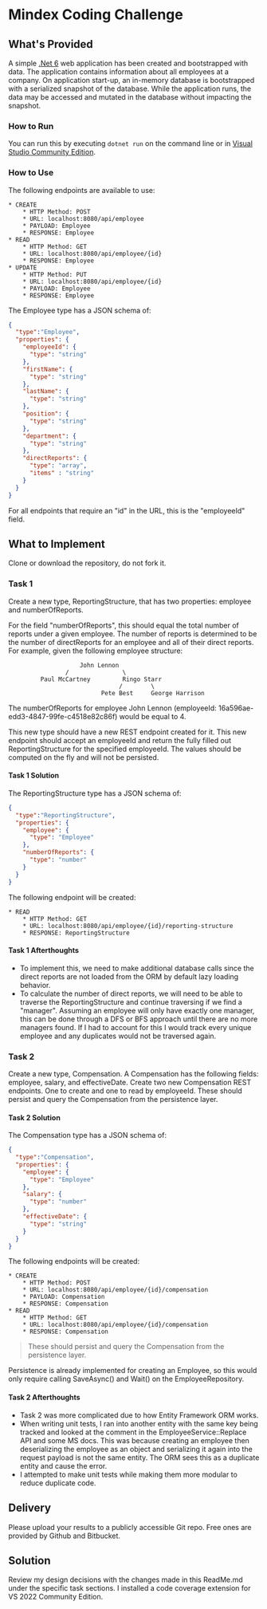 # Mindex Coding Challenge
## What's Provided
A simple [.Net 6](https://dotnet.microsoft.com/en-us/download/dotnet/6.0) web application has been created and bootstrapped
with data. The application contains information about all employees at a company. On application start-up, an in-memory
database is bootstrapped with a serialized snapshot of the database. While the application runs, the data may be
accessed and mutated in the database without impacting the snapshot.

### How to Run
You can run this by executing `dotnet run` on the command line or in [Visual Studio Community Edition](https://www.visualstudio.com/downloads/).

### How to Use
The following endpoints are available to use:
```
* CREATE
    * HTTP Method: POST
    * URL: localhost:8080/api/employee
    * PAYLOAD: Employee
    * RESPONSE: Employee
* READ
    * HTTP Method: GET
    * URL: localhost:8080/api/employee/{id}
    * RESPONSE: Employee
* UPDATE
    * HTTP Method: PUT
    * URL: localhost:8080/api/employee/{id}
    * PAYLOAD: Employee
    * RESPONSE: Employee
```
The Employee type has a JSON schema of:
```json
{
  "type":"Employee",
  "properties": {
    "employeeId": {
      "type": "string"
    },
    "firstName": {
      "type": "string"
    },
    "lastName": {
      "type": "string"
    },
    "position": {
      "type": "string"
    },
    "department": {
      "type": "string"
    },
    "directReports": {
      "type": "array",
      "items" : "string"
    }
  }
}
```
For all endpoints that require an "id" in the URL, this is the "employeeId" field.

## What to Implement
Clone or download the repository, do not fork it.

### Task 1
Create a new type, ReportingStructure, that has two properties: employee and numberOfReports.

For the field "numberOfReports", this should equal the total number of reports under a given employee. The number of
reports is determined to be the number of directReports for an employee and all of their direct reports. For example,
given the following employee structure:
```
                    John Lennon
                /               \
         Paul McCartney         Ringo Starr
                               /        \
                          Pete Best     George Harrison
```
The numberOfReports for employee John Lennon (employeeId: 16a596ae-edd3-4847-99fe-c4518e82c86f) would be equal to 4.

This new type should have a new REST endpoint created for it. This new endpoint should accept an employeeId and return
the fully filled out ReportingStructure for the specified employeeId. The values should be computed on the fly and will
not be persisted.

#### Task 1 Solution
The ReportingStructure type has a JSON schema of:
```json
{
  "type":"ReportingStructure",
  "properties": {
    "employee": {
      "type": "Employee"
    },
    "numberOfReports": {
      "type": "number"
    }
  }
}
```
The following endpoint will be created:
```
* READ
    * HTTP Method: GET
    * URL: localhost:8080/api/employee/{id}/reporting-structure
    * RESPONSE: ReportingStructure
```

#### Task 1 Afterthoughts
* To implement this, we need to make additional database calls since the direct reports are not loaded from the ORM by
default lazy loading behavior.
* To calculate the number of direct reports, we will need to be able to traverse the ReportingStructure and continue
traversing if we find a "manager". Assuming an employee will only have exactly one manager, this can be done through
a DFS or BFS approach until there are no more managers found. If I had to account for this I would track every unique
employee and any duplicates would not be traversed again.

### Task 2
Create a new type, Compensation. A Compensation has the following fields: employee, salary, and effectiveDate. Create
two new Compensation REST endpoints. One to create and one to read by employeeId. These should persist and query the
Compensation from the persistence layer.

#### Task 2 Solution
The Compensation type has a JSON schema of:
```json
{
  "type":"Compensation",
  "properties": {
    "employee": {
      "type": "Employee"
    },
    "salary": {
      "type": "number"
    },
    "effectiveDate": {
      "type": "string"
    }
  }
}
```
The following endpoints will be created:
```
* CREATE
    * HTTP Method: POST
    * URL: localhost:8080/api/employee/{id}/compensation
    * PAYLOAD: Compensation
    * RESPONSE: Compensation
* READ
    * HTTP Method: GET
    * URL: localhost:8080/api/employee/{id}/compensation
    * RESPONSE: Compensation
```
> These should persist and query the Compensation from the persistence layer.

Persistence is already implemented for creating an Employee, so this would only require calling SaveAsync() and Wait() on
the EmployeeRepository.

#### Task 2 Afterthoughts
* Task 2 was more complicated due to how Entity Framework ORM works.
* When writing unit tests, I ran into another entity with the same key being tracked and looked at the comment in the
EmployeeService::Replace API and some MS docs. This was because creating an employee then deserializing the employee
as an object and serializing it again into the request payload is not the same entity. The ORM sees this as a duplicate
entity and cause the error.
* I attempted to make unit tests while making them more modular to reduce duplicate code.

## Delivery
Please upload your results to a publicly accessible Git repo. Free ones are provided by Github and Bitbucket.

## Solution
Review my design decisions with the changes made in this ReadMe.md under the specific task sections. I installed a code
coverage extension for VS 2022 Community Edition.
